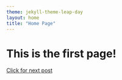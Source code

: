 ```yaml
---
theme: jekyll-theme-leap-day
layout: home
title: "Home Page"
---
```

# This is the first page!

[Click for next post](/_posts/2022-01-07-first-blog.md)

